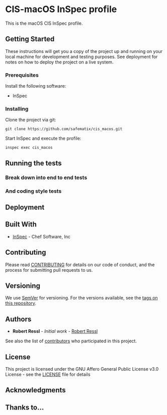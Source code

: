# CIS-macOS InSpec profile

This is the macOS CIS InSpec profile.

## Getting Started

These instructions will get you a copy of the project up and running on your local machine for development and testing purposes. See deployment for notes on how to deploy the project on a live system.

### Prerequisites

Install the following software:

* InSpec

### Installing

Clone the project via git:

```
git clone https://github.com/safematix/cis_macos.git
```

Start InSpec and execute the profile:

```
inspec exec cis_macos
```


## Running the tests


### Break down into end to end tests

### And coding style tests

## Deployment

## Built With

* [InSpec](https://www.inspec.io/) - Chef Software, Inc

## Contributing

Please read [CONTRIBUTING](CONTRIBUTING.md) for details on our code of conduct, and the process for submitting pull requests to us.

## Versioning

We use [SemVer](http://semver.org/) for versioning. For the versions available, see the [tags on this repository](https://github.com/safematix/cis_macos/tags). 

## Authors

* **Robert Ressl** - *Initial work* - [Robert Ressl](https://github.com/safematix)

See also the list of [contributors](https://github.com/safematix/cis_macos/contributors) who participated in this project.

## License

This project is licensed under the GNU Affero General Public License v3.0 License - see the [LICENSE](LICENSE) file for details

## Acknowledgments

## Thanks to…

